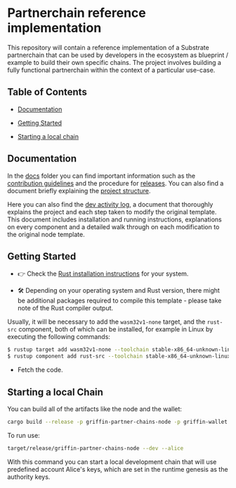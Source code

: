 # Partnerchain reference implementation

This repository will contain a reference implementation of a Substrate partnerchain that can be used by developers in the ecosystem as blueprint / example to build their own specific chains. The project involves building a fully functional partnerchain within the context of a particular use-case.

## Table of Contents

- [Documentation](#documentation)

- [Getting Started](#getting-started)

- [Starting a local chain](#starting-a-local-chain)

## Documentation

In the [docs](./docs/) folder you can find important information such as the [contribution guidelines](./docs/CONTRIBUTING.md) and the procedure for [releases](./docs/release_procedure.md). You can also find a document briefly explaining the [project structure](./docs/project_structure.md).

Here you can also find the [dev activity log](./docs/dev_log.md), a document that thoroughly explains the project and each step taken to modify the original template. This document includes installation and running instructions, explanations on every component and a detailed walk through on each modification to the original node template.

## Getting Started

- 👉 Check the
[Rust installation instructions](https://www.rust-lang.org/tools/install) for your system.

- 🛠️ Depending on your operating system and Rust version, there might be additional
packages required to compile this template - please take note of the Rust compiler output.

Usually, it will be necessary to add the `wasm32v1-none` target, and the `rust-src` component, both of which can be installed, for example in Linux by executing the following commands:

```sh
$ rustup target add wasm32v1-none --toolchain stable-x86_64-unknown-linux-gnu
$ rustup component add rust-src --toolchain stable-x86_64-unknown-linux-gnu
```

- Fetch the code.

## Starting a local Chain

You can build all of the artifacts like the node and the wallet:

```sh
cargo build --release -p griffin-partner-chains-node -p griffin-wallet
```

To run use:

```sh
target/release/griffin-partner-chains-node --dev --alice
```
With this command you can start a local development chain that will use predefined account Alice's keys, which are set in the runtime genesis as the authority keys.